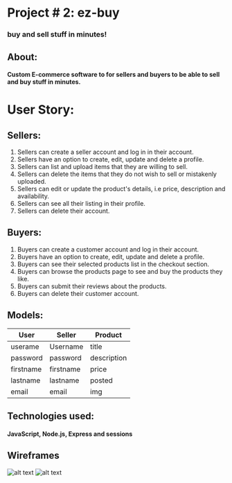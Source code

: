 # Project # 2: ez-buy
### buy and sell stuff in minutes!
## About:
#### Custom E-commerce software to for sellers and buyers to be able to sell and buy stuff in minutes.

# User Story:
## Sellers:
1. Sellers can create a seller account and log in in their account.
2. Sellers have an option to create, edit, update and delete a profile.
3. Sellers can list and upload items that they are willing to sell.
4. Sellers can delete the items that they do not wish to sell or mistakenly uploaded.
5. Sellers can edit or update the product's details, i.e price, description and availability.
6. Sellers can see all their listing in their profile.
7. Sellers can delete their account.

## Buyers:
1. Buyers can create a customer account and log in their account.
2. Buyers have an option to create, edit, update and delete a profile.
3. Buyers can see their selected products list in the checkout section.
4. Buyers can browse the products page to see and buy the products they like.
5. Buyers can submit their reviews about the products.
6. Buyers can delete their customer account.

## Models:  
User | Seller | Product
--- | --- | ---
userame | Username | title
password | password | description
firstname | firstname | price
lastname | lastname | posted
email | email | img


## Technologies used:
#### JavaScript, Node.js, Express and sessions

## Wireframes
![alt text](https://i.imgur.com/Zqcm8AM.jpg)
![alt text](https://i.imgur.com/5Dxwk3x.jpg)
